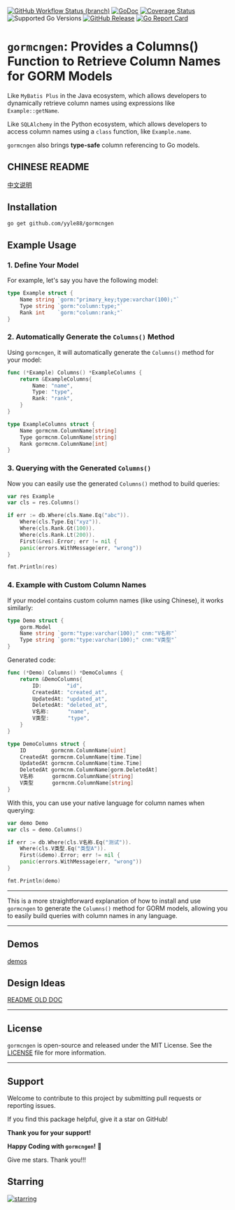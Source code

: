 [![GitHub Workflow Status (branch)](https://img.shields.io/github/actions/workflow/status/yyle88/gormcngen/release.yml?branch=main&label=BUILD)](https://github.com/yyle88/gormcngen/actions/workflows/release.yml?query=branch%3Amain)
[![GoDoc](https://pkg.go.dev/badge/github.com/yyle88/gormcngen)](https://pkg.go.dev/github.com/yyle88/gormcngen)
[![Coverage Status](https://img.shields.io/coveralls/github/yyle88/gormcngen/master.svg)](https://coveralls.io/github/yyle88/gormcngen?branch=main)
![Supported Go Versions](https://img.shields.io/badge/Go-1.22%2C%201.23-lightgrey.svg)
[![GitHub Release](https://img.shields.io/github/release/yyle88/gormcngen.svg)](https://github.com/yyle88/gormcngen/releases)
[![Go Report Card](https://goreportcard.com/badge/github.com/yyle88/gormcngen)](https://goreportcard.com/report/github.com/yyle88/gormcngen)

# `gormcngen`: Provides a Columns() Function to Retrieve Column Names for GORM Models

Like `MyBatis Plus` in the Java ecosystem, which allows developers to dynamically retrieve column names using expressions like `Example::getName`.

Like `SQLAlchemy` in the Python ecosystem, which allows developers to access column names using a `class` function, like `Example.name`.

`gormcngen` also brings **type-safe** column referencing to Go models.

## CHINESE README

[中文说明](README.zh.md)

## Installation

```bash
go get github.com/yyle88/gormcngen
```

## Example Usage

### 1. Define Your Model

For example, let's say you have the following model:

```go
type Example struct {
	Name string `gorm:"primary_key;type:varchar(100);"`
	Type string `gorm:"column:type;"`
	Rank int    `gorm:"column:rank;"`
}
```

### 2. Automatically Generate the `Columns()` Method

Using `gormcngen`, it will automatically generate the `Columns()` method for your model:

```go
func (*Example) Columns() *ExampleColumns {
	return &ExampleColumns{
		Name: "name",
		Type: "type",
		Rank: "rank",
	}
}

type ExampleColumns struct {
	Name gormcnm.ColumnName[string]
	Type gormcnm.ColumnName[string]
	Rank gormcnm.ColumnName[int]
}
```

### 3. Querying with the Generated `Columns()`

Now you can easily use the generated `Columns()` method to build queries:

```go
var res Example
var cls = res.Columns()

if err := db.Where(cls.Name.Eq("abc")).
    Where(cls.Type.Eq("xyz")).
    Where(cls.Rank.Gt(100)).
    Where(cls.Rank.Lt(200)).
    First(&res).Error; err != nil {
    panic(errors.WithMessage(err, "wrong"))
}

fmt.Println(res)
```

### 4. Example with Custom Column Names

If your model contains custom column names (like using Chinese), it works similarly:

```go
type Demo struct {
	gorm.Model
	Name string `gorm:"type:varchar(100);" cnm:"V名称"`
	Type string `gorm:"type:varchar(100);" cnm:"V类型"`
}
```

Generated code:

```go
func (*Demo) Columns() *DemoColumns {
	return &DemoColumns{
		ID:        "id",
		CreatedAt: "created_at",
		UpdatedAt: "updated_at",
		DeletedAt: "deleted_at",
		V名称:      "name",
		V类型:      "type",
	}
}

type DemoColumns struct {
	ID        gormcnm.ColumnName[uint]
	CreatedAt gormcnm.ColumnName[time.Time]
	UpdatedAt gormcnm.ColumnName[time.Time]
	DeletedAt gormcnm.ColumnName[gorm.DeletedAt]
	V名称      gormcnm.ColumnName[string]
	V类型      gormcnm.ColumnName[string]
}
```

With this, you can use your native language for column names when querying:

```go
var demo Demo
var cls = demo.Columns()

if err := db.Where(cls.V名称.Eq("测试")).
    Where(cls.V类型.Eq("类型A")).
    First(&demo).Error; err != nil {
    panic(errors.WithMessage(err, "wrong"))
}

fmt.Println(demo)
```

---

This is a more straightforward explanation of how to install and use `gormcngen` to generate the `Columns()` method for GORM models, allowing you to easily build queries with column names in any language.

---

## Demos

[demos](internal/demos)

## Design Ideas

[README OLD DOC](internal/docs/README_OLD_DOC.en.md)

---

## License

`gormcngen` is open-source and released under the MIT License. See the [LICENSE](LICENSE) file for more information.

---

## Support

Welcome to contribute to this project by submitting pull requests or reporting issues.

If you find this package helpful, give it a star on GitHub!

**Thank you for your support!**

**Happy Coding with `gormcngen`!** 🎉

Give me stars. Thank you!!!

## Starring

[![starring](https://starchart.cc/yyle88/gormcngen.svg?variant=adaptive)](https://starchart.cc/yyle88/gormcngen)
